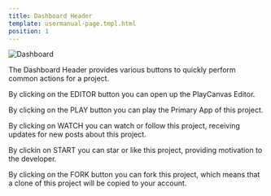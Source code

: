 ```yaml
---
title: Dashboard Header
template: usermanual-page.tmpl.html
position: 1
---
```


![Dashboard][1]

The Dashboard Header provides various buttons to quickly perform common actions for a project.

By clicking on the EDITOR button you can open up the PlayCanvas Editor.

By clicking on the PLAY button you can play the Primary App of this project.

By clicking on WATCH you can watch or follow this project, receiving updates for new posts about this project.

By clickin on START you can star or like this project, providing motivation to the developer.

By clicking on the FORK button you can fork this project, which means that a clone of this project will be copied to your account.

[1]: /images/platform/dashboard_header.png
